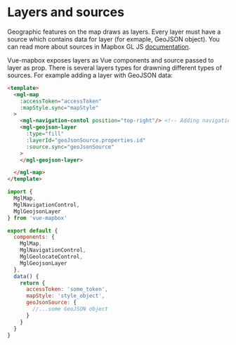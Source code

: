 # Layers and sources
Geographic features on the map draws as layers. Every layer must have a source which contains data for layer (for exmaple, GeoJSON object). You can read more about sources in Mapbox GL JS [documentation](https://www.mapbox.com/mapbox-gl-js/api/#sources).

Vue-mapbox exposes layers as Vue components and source passed to layer as prop. There is several layers types for drawning different types of sources.
For example adding a layer with GeoJSON data:

```html
<template>
  <mgl-map
    :accessToken="accessToken"
    :mapStyle.sync="mapStyle"
  >
    <mgl-navigation-contol position="top-right"/> <!-- Adding navigation control-->
    <mgl-geojson-layer
      :type="fill"
      :layerId="geoJsonSource.properties.id"
      :source.sync="geoJsonSource"
    >
    </mgl-geojson-layer>

  </mgl-map>
</template>
```

```javascript
import {
  MglMap,
  MglNavigationControl,
  MglGeojsonLayer
} from 'vue-mapbox'

export default {
  components: {
    MglMap,
    MglNavigationControl,
    MglGeolocateControl,
    MglGeojsonLayer
  },
  data() {
    return {
      accessToken: 'some_token',
      mapStyle: 'style_object',
      geoJsonSource: {
        //...some GeoJSON object
      }
    }
  }
}
```